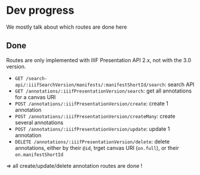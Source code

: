 # Dev progress

We mostly talk about which routes are done here

## Done 

Routes are only implemented with IIIF Presentation API 2.x, not with the 3.0 version.

- `GET /search-api/:iiifSearchVersion/manifests/:manifestShortId/search`: search API
- `GET /annotations/:iiifPresentationVersion/search`: get all annotations for a canvas URI
- `POST /annotations/:iiifPresentationVersion/create`: create 1 annotation
- `POST /annotations/:iiifPresentationVersion/createMany`: create several annotations
- `POST /annotations/:iiifPresentationVersion/update`: update 1 annotation 
- `DELETE /annotations/:iiifPresentationVersion/delete`: delete annotations, either by their `@id`, trget canvas URI (`on.full`), or their `on.manifestShortId`

=> all create/update/delete annotation routes are done !
